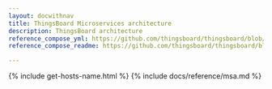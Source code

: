 ```yaml
---
layout: docwithnav
title: ThingsBoard Microservices architecture
description: ThingsBoard architecture
reference_compose_yml: https://github.com/thingsboard/thingsboard/blob/master/docker/docker-compose.yml
reference_compose_readme: https://github.com/thingsboard/thingsboard/blob/master/docker/README.md

---
```


{% include get-hosts-name.html %}
{% include docs/reference/msa.md %}
